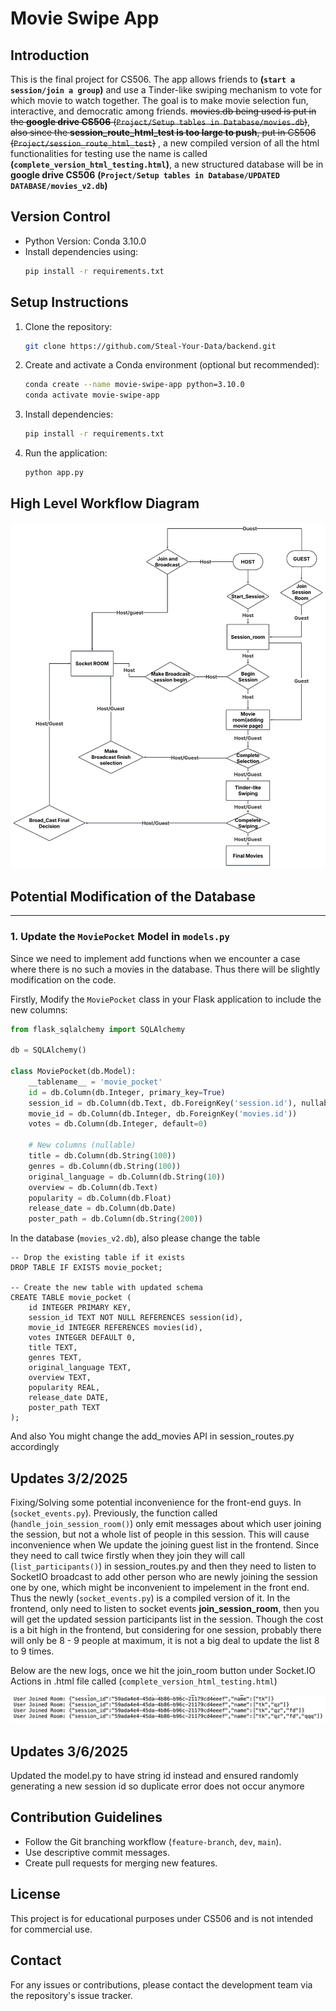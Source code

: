 # Movie Swipe App

## Introduction
This is the final project for CS506. The app allows friends to **(`start a session/join a group`)** and use a Tinder-like swiping mechanism to vote for which movie to watch together. The goal is to make movie selection fun, interactive, and democratic among friends. ~~movies.db being used is put in the **google drive CS506** (`Project/Setup tables in Database/movies.db`)~~, ~~also since the **session_route_html_test is too large to push**, put in CS506 (`Project/session_route_html_test`)~~ , a new compiled version of all the html functionalities for testing use the name is called **(`complete_version_html_testing.html`)**, a new structured database will be in **google drive CS506** **(`Project/Setup tables in Database/UPDATED DATABASE/movies_v2.db`)**

## Version Control
- Python Version: Conda 3.10.0
- Install dependencies using:
  ```sh
  pip install -r requirements.txt
  ```

## Setup Instructions
1. Clone the repository:
   ```sh
   git clone https://github.com/Steal-Your-Data/backend.git
   ```
2. Create and activate a Conda environment (optional but recommended):
   ```sh
   conda create --name movie-swipe-app python=3.10.0
   conda activate movie-swipe-app
   ```
3. Install dependencies:
   ```sh
   pip install -r requirements.txt
   ```
4. Run the application:
   ```sh
   python app.py
   ```

## High Level Workflow Diagram
![Alt text](WorkFlow_Chart.jpeg)


## Potential Modification of the Database
---

### 1. Update the `MoviePocket` Model in `models.py`

Since we need to implement add functions when we encounter a case where there is no such a movies in the database. Thus there will be slightly modification on the code.

Firstly, Modify the `MoviePocket` class in your Flask application to include the new columns:

```python
from flask_sqlalchemy import SQLAlchemy

db = SQLAlchemy()

class MoviePocket(db.Model):
    __tablename__ = 'movie_pocket'
    id = db.Column(db.Integer, primary_key=True)
    session_id = db.Column(db.Text, db.ForeignKey('session.id'), nullable=False)
    movie_id = db.Column(db.Integer, db.ForeignKey('movies.id'))
    votes = db.Column(db.Integer, default=0)

    # New columns (nullable)
    title = db.Column(db.String(100))
    genres = db.Column(db.String(100))
    original_language = db.Column(db.String(10))
    overview = db.Column(db.Text)
    popularity = db.Column(db.Float)
    release_date = db.Column(db.Date)
    poster_path = db.Column(db.String(200))
```

In the database (`movies_v2.db`), also please change the table

```sqlite3
-- Drop the existing table if it exists
DROP TABLE IF EXISTS movie_pocket;

-- Create the new table with updated schema
CREATE TABLE movie_pocket (
    id INTEGER PRIMARY KEY,
    session_id TEXT NOT NULL REFERENCES session(id),
    movie_id INTEGER REFERENCES movies(id),
    votes INTEGER DEFAULT 0,
    title TEXT,
    genres TEXT,
    original_language TEXT,
    overview TEXT,
    popularity REAL,
    release_date DATE,
    poster_path TEXT
);
```

And also You might change the add_movies API in session_routes.py accordingly

## Updates 3/2/2025

Fixing/Solving some potential inconvenience for the front-end guys. In (`socket_events.py`). Previously, the function called (`handle_join_session_room()`) only emit messages about which user joining the session, but not a whole list of people in this session. This will cause inconvenience when We update the joining guest list in the frontend. Since they need to call twice firstly when they join they will call (`list_participants()`) in session_routes.py and then they need to listen to SocketIO broadcast to add other person who are newly joining the session one by one, which might be inconvenient to impelement in the front end. Thus the newly (`socket_events.py`) is a compiled version of it. In the frontend, only need to listen to socket events **join_session_room**, then you will get the updated session participants list in the session. Though the cost is a bit high in the frontend, but considering for one session, probably there will only be 8 - 9 people at maximum, it is not a big deal to update the list 8 to 9 times.

Below are the new logs, once we hit the join_room button under Socket.IO Actions in .html file called (`complete_version_html_testing.html`)

![Alt text](new_output_for_joinroom.jpeg)

## Updates 3/6/2025

Updated the model.py to have string id instead and ensured randomly generating a new session id so duplicate error does not occur anymore



## Contribution Guidelines
- Follow the Git branching workflow (`feature-branch`, `dev`, `main`).
- Use descriptive commit messages.
- Create pull requests for merging new features.

## License
This project is for educational purposes under CS506 and is not intended for commercial use.

## Contact
For any issues or contributions, please contact the development team via the repository's issue tracker.
